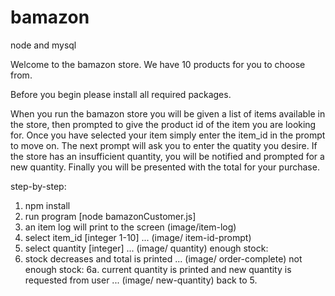 # bamazon
node and mysql


Welcome to the bamazon store. We have 10 products for you to choose from. 

Before you begin please install all required packages. 

When you run the bamazon store you will be given a list of items available in the store, then prompted to give the product id of the item you are looking for. Once you have selected your item simply enter the item_id in the prompt to move on. The next prompt will ask you to enter the quatity you desire. If the store has an insufficient quantity, you will be notified and prompted for a new quantity. Finally you will be presented with the total for your purchase. 

 
step-by-step:

1. npm install
2. run program [node bamazonCustomer.js]
3. an item log will print to the screen (image/item-log)
4. select item_id [integer 1-10]  ...  (image/ item-id-prompt)
5. select quantity [integer] ... (image/ quantity)
enough stock:
6. stock decreases and total is printed ... (image/ order-complete)
not enough stock:
6a. current quantity is printed and new quantity is requested from user ... (image/ new-quantity)
back to 5.

